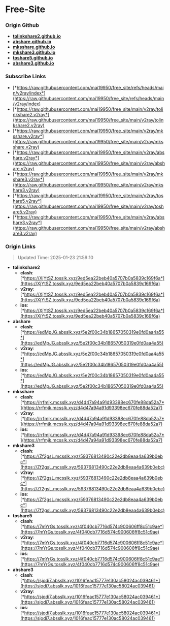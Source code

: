 # Free-Site

### Origin Github

- [**tolinkshare2.github.io**](https://github.com/tolinkshare2/tolinkshare2.github.io)
- [**abshare.github.io**](https://github.com/abshare/abshare.github.io)
- [**mksshare.github.io**](https://github.com/mksshare/mksshare.github.io)
- [**mkshare3.github.io**](https://github.com/mkshare3/mkshare3.github.io)
- [**toshare5.github.io**](https://github.com/toshare5/toshare5.github.io)
- [**abshare3.github.io**](https://github.com/abshare3/abshare3.github.io)

### Subscribe Links

- [*https://raw.githubusercontent.com/mai19950/free_site/refs/heads/main/v2ray/index*](https://raw.githubusercontent.com/mai19950/free_site/refs/heads/main/v2ray/index)
- [*https://raw.githubusercontent.com/mai19950/free_site/main/v2ray/tolinkshare2.v2ray*](https://raw.githubusercontent.com/mai19950/free_site/main/v2ray/tolinkshare2.v2ray)
- [*https://raw.githubusercontent.com/mai19950/free_site/main/v2ray/mksshare.v2ray*](https://raw.githubusercontent.com/mai19950/free_site/main/v2ray/mksshare.v2ray)
- [*https://raw.githubusercontent.com/mai19950/free_site/main/v2ray/abshare.v2ray*](https://raw.githubusercontent.com/mai19950/free_site/main/v2ray/abshare.v2ray)
- [*https://raw.githubusercontent.com/mai19950/free_site/main/v2ray/mkshare3.v2ray*](https://raw.githubusercontent.com/mai19950/free_site/main/v2ray/mkshare3.v2ray)
- [*https://raw.githubusercontent.com/mai19950/free_site/main/v2ray/toshare5.v2ray*](https://raw.githubusercontent.com/mai19950/free_site/main/v2ray/toshare5.v2ray)
- [*https://raw.githubusercontent.com/mai19950/free_site/main/v2ray/abshare3.v2ray*](https://raw.githubusercontent.com/mai19950/free_site/main/v2ray/abshare3.v2ray)

### Origin Links

> Updated Time: 2025-01-23 21:59:10

- **tolinkshare2**
  - **clash**: [*https://XjYtSZ.tosslk.xyz/9ed5ea22beb40a5707b0a5839c169f6a*](https://XjYtSZ.tosslk.xyz/9ed5ea22beb40a5707b0a5839c169f6a)
  - **v2ray**: [*https://XjYtSZ.tosslk.xyz/9ed5ea22beb40a5707b0a5839c169f6a*](https://XjYtSZ.tosslk.xyz/9ed5ea22beb40a5707b0a5839c169f6a)
  - **ios**: [*https://XjYtSZ.tosslk.xyz/9ed5ea22beb40a5707b0a5839c169f6a*](https://XjYtSZ.tosslk.xyz/9ed5ea22beb40a5707b0a5839c169f6a)
- **abshare**
  - **clash**: [*https://edMpJG.absslk.xyz/5e2f00c34b18657050319e0fd0aa4a55*](https://edMpJG.absslk.xyz/5e2f00c34b18657050319e0fd0aa4a55)
  - **v2ray**: [*https://edMpJG.absslk.xyz/5e2f00c34b18657050319e0fd0aa4a55*](https://edMpJG.absslk.xyz/5e2f00c34b18657050319e0fd0aa4a55)
  - **ios**: [*https://edMpJG.absslk.xyz/5e2f00c34b18657050319e0fd0aa4a55*](https://edMpJG.absslk.xyz/5e2f00c34b18657050319e0fd0aa4a55)
- **mksshare**
  - **clash**: [*https://rrfmjk.mcsslk.xyz/d4d47a94a91d93398ec670fe88da52a7*](https://rrfmjk.mcsslk.xyz/d4d47a94a91d93398ec670fe88da52a7)
  - **v2ray**: [*https://rrfmjk.mcsslk.xyz/d4d47a94a91d93398ec670fe88da52a7*](https://rrfmjk.mcsslk.xyz/d4d47a94a91d93398ec670fe88da52a7)
  - **ios**: [*https://rrfmjk.mcsslk.xyz/d4d47a94a91d93398ec670fe88da52a7*](https://rrfmjk.mcsslk.xyz/d4d47a94a91d93398ec670fe88da52a7)
- **mkshare3**
  - **clash**: [*https://Zf2gsL.mcsslk.xyz/59376813490c22e2db8eaa4a639b0ebc*](https://Zf2gsL.mcsslk.xyz/59376813490c22e2db8eaa4a639b0ebc)
  - **v2ray**: [*https://Zf2gsL.mcsslk.xyz/59376813490c22e2db8eaa4a639b0ebc*](https://Zf2gsL.mcsslk.xyz/59376813490c22e2db8eaa4a639b0ebc)
  - **ios**: [*https://Zf2gsL.mcsslk.xyz/59376813490c22e2db8eaa4a639b0ebc*](https://Zf2gsL.mcsslk.xyz/59376813490c22e2db8eaa4a639b0ebc)
- **toshare5**
  - **clash**: [*https://7mYrGs.tosslk.xyz/4f040cb7716d574c900606ff8c51c9ae*](https://7mYrGs.tosslk.xyz/4f040cb7716d574c900606ff8c51c9ae)
  - **v2ray**: [*https://7mYrGs.tosslk.xyz/4f040cb7716d574c900606ff8c51c9ae*](https://7mYrGs.tosslk.xyz/4f040cb7716d574c900606ff8c51c9ae)
  - **ios**: [*https://7mYrGs.tosslk.xyz/4f040cb7716d574c900606ff8c51c9ae*](https://7mYrGs.tosslk.xyz/4f040cb7716d574c900606ff8c51c9ae)
- **abshare3**
  - **clash**: [*https://sjodi7.absslk.xyz/1016feac15777e130ac58024ac039461*](https://sjodi7.absslk.xyz/1016feac15777e130ac58024ac039461)
  - **v2ray**: [*https://sjodi7.absslk.xyz/1016feac15777e130ac58024ac039461*](https://sjodi7.absslk.xyz/1016feac15777e130ac58024ac039461)
  - **ios**: [*https://sjodi7.absslk.xyz/1016feac15777e130ac58024ac039461*](https://sjodi7.absslk.xyz/1016feac15777e130ac58024ac039461)
